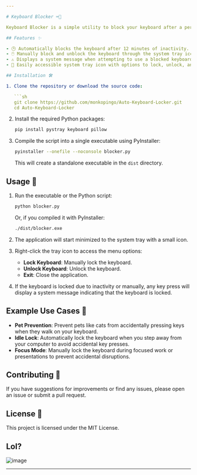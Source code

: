 ```yaml
---

# Keyboard Blocker ⌨️🚫

Keyboard Blocker is a simple utility to block your keyboard after a period of inactivity or manually via the system tray. It can be useful to prevent unwanted key presses from pets, such as cats walking on your keyboard, or to ensure no accidental key presses when you're away from your computer.

## Features ✨

- 🕒 Automatically blocks the keyboard after 12 minutes of inactivity.
- 🖱️ Manually block and unblock the keyboard through the system tray icon.
- ⚠️ Displays a system message when attempting to use a blocked keyboard.
- 📂 Easily accessible system tray icon with options to lock, unlock, and exit the application.

## Installation 🛠️

1. Clone the repository or download the source code:

   ```sh
   git clone https://github.com/monkopingo/Auto-Keyboard-Locker.git
   cd Auto-Keyboard-Locker
   ```

2. Install the required Python packages:

   ```sh
   pip install pystray keyboard pillow
   ```

3. Compile the script into a single executable using PyInstaller:

   ```sh
   pyinstaller --onefile --noconsole blocker.py
   ```

   This will create a standalone executable in the `dist` directory.

## Usage 🚀

1. Run the executable or the Python script:

   ```sh
   python blocker.py
   ```

   Or, if you compiled it with PyInstaller:

   ```sh
   ./dist/blocker.exe
   ```

2. The application will start minimized to the system tray with a small icon.

3. Right-click the tray icon to access the menu options:
   - **Lock Keyboard**: Manually lock the keyboard.
   - **Unlock Keyboard**: Unlock the keyboard.
   - **Exit**: Close the application.

4. If the keyboard is locked due to inactivity or manually, any key press will display a system message indicating that the keyboard is locked.

## Example Use Cases 🐾

- **Pet Prevention**: Prevent pets like cats from accidentally pressing keys when they walk on your keyboard.
- **Idle Lock**: Automatically lock the keyboard when you step away from your computer to avoid accidental key presses.
- **Focus Mode**: Manually lock the keyboard during focused work or presentations to prevent accidental disruptions.

## Contributing 🤝

If you have suggestions for improvements or find any issues, please open an issue or submit a pull request.

## License 📄

This project is licensed under the MIT License.

## Lol?
![image](https://github.com/user-attachments/assets/a03417d3-f041-42e8-959b-64eb648a90e7)


---
```

